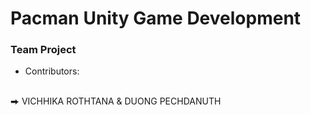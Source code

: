 # Pacman Unity Game Development 
### Team Project

* Contributors:
<br/>
    ⮕ VICHHIKA ROTHTANA & DUONG PECHDANUTH
